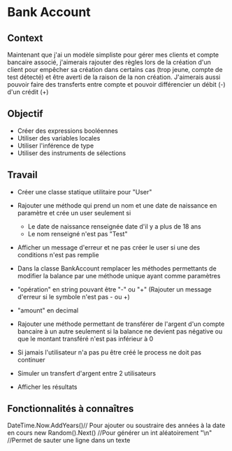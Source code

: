 # Bank Account

## Context
Maintenant que j'ai un modèle simpliste pour gérer mes clients et compte bancaire associé, j'aimerais rajouter des règles lors de la création d'un client pour empêcher sa création dans certains cas (trop jeune, compte de test détecté) et être averti de la raison de la non création. 
J'aimerais aussi pouvoir faire des transferts entre compte et pouvoir différencier un débit (-) d'un crédit (+)

## Objectif
- Créer des expressions booléennes
- Utiliser des variables locales
- Utiliser l'inférence de type
- Utiliser des instruments de sélections

## Travail
- Créer une classe statique utilitaire pour "User"
- Rajouter une méthode qui prend un nom et une date de naissance en paramètre et crée un user seulement si 
    - Le date de naissance renseignée date d'il y a plus de 18 ans
    - Le nom renseigné n'est pas "Test"
- Afficher un message d'erreur et ne pas créer le user si une des conditions n'est pas remplie

- Dans la classe BankAccount remplacer les méthodes permettants de modifier la balance par une méthode unique ayant comme paramètres
 - "opération" en string pouvant être "-" ou "+" (Rajouter un message d'erreur si le symbole n'est pas - ou +)
 - "amount" en decimal 
- Rajouter une méthode permettant de transférer de l'argent d'un compte bancaire à un autre seulement si la balance ne devient pas négative ou que le montant transféré n'est pas inférieur à 0

- Si jamais l'utilisateur n'a pas pu être créé le process ne doit pas continuer
- Simuler un transfert d'argent entre 2 utilisateurs
- Afficher les résultats

## Fonctionnalités à connaîtres
DateTime.Now.AddYears()// Pour ajouter ou soustraire des années à la date en cours
new Random().Next() //Pour générer un int aléatoirement
"\n" //Permet de sauter une ligne dans un texte